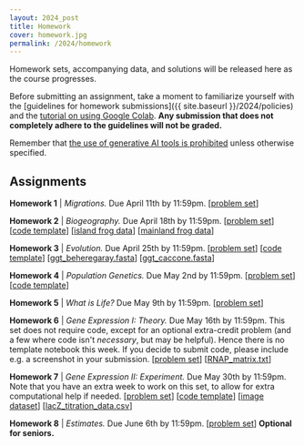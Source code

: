 ```yaml
---
layout: 2024_post
title: Homework
cover: homework.jpg
permalink: /2024/homework
---
```


Homework sets, accompanying data, and solutions will be released here as the course progresses.

Before submitting an assignment, take a moment to familiarize yourself with the [guidelines for homework submissions]({{ site.baseurl }}/2024/policies) and the [tutorial on using Google Colab](https://colab.research.google.com/drive/1fq_HaiuYb1L18uGcoA3eGs6taiUafR-6?usp=sharing). **Any submission that does not completely adhere to the guidelines will not be graded.**

Remember that [the use of generative AI tools is prohibited](https://bi1.caltech.edu/2024/policies) unless otherwise specified.

## Assignments

**Homework 1** \| *Migrations.* Due April 11th by 11:59pm.
[[problem set](https://www.dropbox.com/scl/fi/pglst9eeue26ulf3bjf6t/hw1_migrations_PROBLEMS.pdf?rlkey=33gl872qkdgoiyu9jj7l6d0kk&dl=0)]

**Homework 2** \| *Biogeography.* Due April 18th by 11:59pm.
[[problem set](https://www.dropbox.com/scl/fi/ne55gistfls0zhpaxt4fe/hw2_biogeography_PROBLEMS.pdf?rlkey=irneicn3sbiq240hwad4rqv2r&dl=0)]
[[code template](https://colab.research.google.com/drive/11lmLRkptBAO6S09NvbB096zDo19E5TqW?usp=sharing)]
[[island frog data](http://rpdata.caltech.edu/courses/bi1_2023/homework/wk2_biogeography/frogs_st.txt)]
[[mainland frog data](http://rpdata.caltech.edu/courses/bi1_2023/homework/wk2_biogeography/frogs_africa.txt)]

**Homework 3** \| *Evolution.* Due April 25th by 11:59pm.
[[problem set](https://www.dropbox.com/scl/fi/4ixu9ue0dlik4ua41qgcf/hw3_deeptime_PROBLEMS.pdf?rlkey=3q7btesaa1fpniz7ot93wb7bt&st=ivij8jh4&dl=0)]
[[code template](https://colab.research.google.com/drive/1qkfwXfMWgyejetTpttHH4SuDjZvV4BgT?usp=sharing)]
[[ggt_beheregaray.fasta](http://rpdata.caltech.edu/courses/bi1_2023/homework/wk3_deeptime/ggt_beheregaray.fasta)]
[[ggt_caccone.fasta](http://rpdata.caltech.edu/courses/bi1_2023/homework/wk3_deeptime/ggt_caccone.fasta)]

**Homework 4** \| *Population Genetics.* Due May 2nd by 11:59pm. 
[[problem set](https://www.dropbox.com/scl/fi/mpo7w9y2jwh81rla236ui/hw4_popgen_PROBLEMS.pdf?rlkey=4cu4na83v37wrh6jfd6iwdm3p&st=7qsvhe56&dl=0)]
[[code template](https://colab.research.google.com/drive/1T0LKSH2DK-ybWtXUVQoeMqTU3R5PmaC3?usp=sharing)]

**Homework 5** \| *What is Life?* Due May 9th by 11:59pm.
[[problem set](https://www.dropbox.com/scl/fi/zfx5g3ppu34pl3t7q8qdz/hw5_build_cell_PROBLEMS.pdf?rlkey=4njzon3nkzcj6o7xvadlnfinu&st=xnf8paty&dl=0)]

**Homework 6** \| *Gene Expression I: Theory.* Due May 16th by 11:59pm. This set does not require code, except for an optional extra-credit problem (and a few where code isn't *necessary*, but may be helpful). Hence there is no template notebook this week. If you decide to submit code, please include e.g. a screenshot in your submission.
[[problem set](https://www.dropbox.com/scl/fi/mhq2avmf5kuhqw1f4kuip/wk6_thermodynamic_models_PROBLEMS.pdf?rlkey=b3df00y2o47pj8akxtfwvtelk&st=13ku4grz&dl=0)]
[[RNAP_matrix.txt](http://rpdata.caltech.edu/courses/bi1_2023/data/RNAP_matrix.txt)]

**Homework 7** \| *Gene Expression II: Experiment.* Due May 30th by 11:59pm. Note that you have an extra week to work on this set, to allow for extra computational help if needed.
[[problem set](https://caltech.box.com/s/6snl5sgwpks7jso0e3q6vqk0znnxobdc)]
[[code template](https://colab.research.google.com/drive/1n6R_77-bu9aKVO4Y6ZSOzdwSBOJJB36y?usp=sharing)]
[[image dataset](https://caltech.box.com/s/bw1vw4hh63hwedlyhr4lyy8t49pm2rrb)]
[[lacZ_titration_data.csv](https://caltech.box.com/s/opfj4spquasm6oylp2sjayj0koeg8e0a)]

**Homework 8** \| *Estimates.* Due June 6th by 11:59pm. [[problem set](https://caltech.box.com/s/c21b9147f8sl95ts36srpt30xrprzubj)] **Optional for seniors.**
